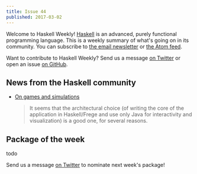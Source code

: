 ```yaml
---
title: Issue 44
published: 2017-03-02
---
```


Welcome to Haskell Weekly!
[Haskell](https://haskell-lang.org) is an advanced, purely functional programming language.
This is a weekly summary of what's going on in its community.
You can subscribe to [the email newsletter](https://news.us10.list-manage.com/subscribe?u=49a6a2e17b12be2c5c4dcb232&id=ffbbbbd930)
or [the Atom feed](/haskell-weekly.atom).

Want to contribute to Haskell Weekly?
Send us a message [on Twitter](https://twitter.com/haskellweekly)
or open an issue [on GitHub](https://github.com/haskellweekly/haskellweekly.github.io).

## News from the Haskell community

-   [On games and simulations](https://www.jeroenkeiren.nl/blog/on-games-and-simulations/)

    > It seems that the architectural choice (of writing the core of the application in Haskell/Frege and use only Java for interactivity and visualization) is a good one, for several reasons.

## Package of the week

todo

Send us a message [on Twitter](https://twitter.com/haskellweekly) to nominate next week's package!
